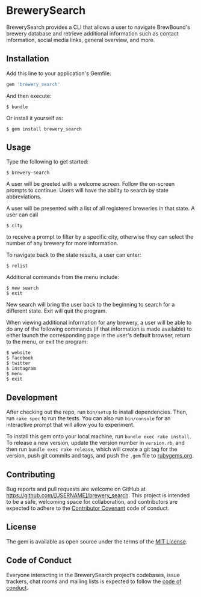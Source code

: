# BrewerySearch

BrewerySearch provides a CLI that allows a user to navigate BrewBound's brewery database and retrieve additional information such as contact information, social media links, general overview, and more.

## Installation

Add this line to your application's Gemfile:

```ruby
gem 'brewery_search'
```

And then execute:

    $ bundle

Or install it yourself as:

    $ gem install brewery_search

## Usage

Type the following to get started:

    $ brewery-search

A user will be greeted with a welcome screen. Follow the on-screen prompts to continue. Users will have the ability to search by state abbreviations. 

A user will be presented with a list of all registered breweries in that state. A user can call 

    $ city 

to receive a prompt to filter by a specific city, otherwise they can select the number of any brewery for more information.

To navigate back to the state results, a user can enter:

    $ relist

Additional commands from the menu include:
    
    $ new search
    $ exit

New search will bring the user back to the beginning to search for a different state. Exit will quit the program.

When viewing additional information for any brewery, a user will be able to do any of the following commands (if that information is made available) to either launch the corresponding page in the user's default browser, return to the menu, or exit the program:
            
    $ website
    $ facebook
    $ twitter
    $ instagram
    $ menu
    $ exit

## Development

After checking out the repo, run `bin/setup` to install dependencies. Then, run `rake spec` to run the tests. You can also run `bin/console` for an interactive prompt that will allow you to experiment.

To install this gem onto your local machine, run `bundle exec rake install`. To release a new version, update the version number in `version.rb`, and then run `bundle exec rake release`, which will create a git tag for the version, push git commits and tags, and push the `.gem` file to [rubygems.org](https://rubygems.org).

## Contributing

Bug reports and pull requests are welcome on GitHub at https://github.com/[USERNAME]/brewery_search. This project is intended to be a safe, welcoming space for collaboration, and contributors are expected to adhere to the [Contributor Covenant](http://contributor-covenant.org) code of conduct.

## License

The gem is available as open source under the terms of the [MIT License](https://opensource.org/licenses/MIT).

## Code of Conduct

Everyone interacting in the BrewerySearch project’s codebases, issue trackers, chat rooms and mailing lists is expected to follow the [code of conduct](https://github.com/[USERNAME]/brewery_search/blob/master/CODE_OF_CONDUCT.md).
